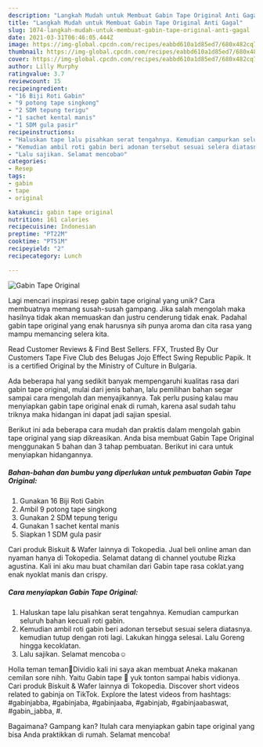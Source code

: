 ```yaml
---
description: "Langkah Mudah untuk Membuat Gabin Tape Original Anti Gagal"
title: "Langkah Mudah untuk Membuat Gabin Tape Original Anti Gagal"
slug: 1074-langkah-mudah-untuk-membuat-gabin-tape-original-anti-gagal
date: 2021-03-31T06:46:05.444Z
image: https://img-global.cpcdn.com/recipes/eabbd610a1d85ed7/680x482cq70/gabin-tape-original-foto-resep-utama.jpg
thumbnail: https://img-global.cpcdn.com/recipes/eabbd610a1d85ed7/680x482cq70/gabin-tape-original-foto-resep-utama.jpg
cover: https://img-global.cpcdn.com/recipes/eabbd610a1d85ed7/680x482cq70/gabin-tape-original-foto-resep-utama.jpg
author: Lilly Murphy
ratingvalue: 3.7
reviewcount: 15
recipeingredient:
- "16 Biji Roti Gabin"
- "9 potong tape singkong"
- "2 SDM tepung terigu"
- "1 sachet kental manis"
- "1 SDM gula pasir"
recipeinstructions:
- "Haluskan tape lalu pisahkan serat tengahnya. Kemudian campurkan seluruh bahan kecuali roti gabin."
- "Kemudian ambil roti gabin beri adonan tersebut sesuai selera diatasnya. kemudian tutup dengan roti lagi. Lakukan hingga selesai. Lalu Goreng hingga kecoklatan."
- "Lalu sajikan. Selamat mencoba☺"
categories:
- Resep
tags:
- gabin
- tape
- original

katakunci: gabin tape original 
nutrition: 161 calories
recipecuisine: Indonesian
preptime: "PT22M"
cooktime: "PT51M"
recipeyield: "2"
recipecategory: Lunch

---
```



![Gabin Tape Original](https://img-global.cpcdn.com/recipes/eabbd610a1d85ed7/680x482cq70/gabin-tape-original-foto-resep-utama.jpg)

Lagi mencari inspirasi resep gabin tape original yang unik? Cara membuatnya memang susah-susah gampang. Jika salah mengolah maka hasilnya tidak akan memuaskan dan justru cenderung tidak enak. Padahal gabin tape original yang enak harusnya sih punya aroma dan cita rasa yang mampu memancing selera kita.

Read Customer Reviews &amp; Find Best Sellers. FFX, Trusted By Our Customers Tape Five Club des Belugas Jojo Effect Swing Republic Papik. It is a certified Original by the Ministry of Culture in Bulgaria.

Ada beberapa hal yang sedikit banyak mempengaruhi kualitas rasa dari gabin tape original, mulai dari jenis bahan, lalu pemilihan bahan segar sampai cara mengolah dan menyajikannya. Tak perlu pusing kalau mau menyiapkan gabin tape original enak di rumah, karena asal sudah tahu triknya maka hidangan ini dapat jadi sajian spesial.


Berikut ini ada beberapa cara mudah dan praktis dalam mengolah gabin tape original yang siap dikreasikan. Anda bisa membuat Gabin Tape Original menggunakan 5 bahan dan 3 tahap pembuatan. Berikut ini cara untuk menyiapkan hidangannya.

<!--inarticleads1-->

##### Bahan-bahan dan bumbu yang diperlukan untuk pembuatan Gabin Tape Original:

1. Gunakan 16 Biji Roti Gabin
1. Ambil 9 potong tape singkong
1. Gunakan 2 SDM tepung terigu
1. Gunakan 1 sachet kental manis
1. Siapkan 1 SDM gula pasir


Cari produk Biskuit &amp; Wafer lainnya di Tokopedia. Jual beli online aman dan nyaman hanya di Tokopedia. Selamat datang di channel youtube Rizka agustina. Kali ini aku mau buat chamilan dari Gabin tape rasa coklat.yang enak nyoklat manis dan crispy. 

<!--inarticleads2-->

##### Cara menyiapkan Gabin Tape Original:

1. Haluskan tape lalu pisahkan serat tengahnya. Kemudian campurkan seluruh bahan kecuali roti gabin.
1. Kemudian ambil roti gabin beri adonan tersebut sesuai selera diatasnya. kemudian tutup dengan roti lagi. Lakukan hingga selesai. Lalu Goreng hingga kecoklatan.
1. Lalu sajikan. Selamat mencoba☺


Holla teman teman🤗Dividio kali ini saya akan membuat Aneka makanan cemilan sore nihh. Yaitu Gabin tape 🤤 yuk tonton sampai habis vidionya. Cari produk Biskuit &amp; Wafer lainnya di Tokopedia. Discover short videos related to gabinja on TikTok. Explore the latest videos from hashtags: #gabinjabba, #gabinjaba, #gabinjaaba, #gabinjab, #gabinjaabaswat, #gabin_jabba, #. 

Bagaimana? Gampang kan? Itulah cara menyiapkan gabin tape original yang bisa Anda praktikkan di rumah. Selamat mencoba!
